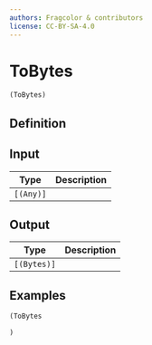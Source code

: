 ```yaml
---
authors: Fragcolor & contributors
license: CC-BY-SA-4.0
---
```



# ToBytes

```clojure
(ToBytes)
```


## Definition




## Input

| Type | Description |
|------|-------------|
| `[(Any)]` |  |


## Output

| Type | Description |
|------|-------------|
| `[(Bytes)]` |  |


## Examples

```clojure
(ToBytes

)
```
